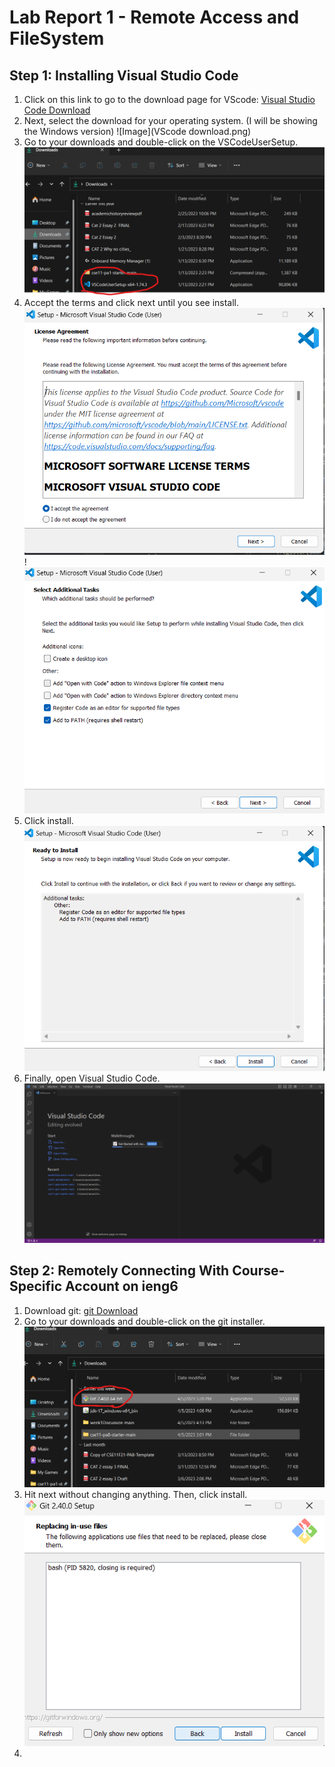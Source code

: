 # Lab Report 1 - Remote Access and FileSystem

## Step 1: Installing Visual Studio Code

1. Click on this link to go to the download page for VScode: [Visual Studio Code Download](https://code.visualstudio.com/Download)
2. Next, select the download for your operating system. (I will be showing the Windows version) 
![Image](VScode download.png)
3. Go to your downloads and double-click on the VSCodeUserSetup. 
![Image](installer.png)
4. Accept the terms and click next until you see install. 
![Image](terms.png)!![Image](next.png)
5. Click install.
![Image](install.png)
6. Finally, open Visual Studio Code. 
![Image](VScode.png)

## Step 2: Remotely Connecting With Course-Specific Account on ieng6

1. Download git: [git Download](https://github.com/git-for-windows/git/releases/download/v2.40.0.windows.1/Git-2.40.0-64-bit.exe)
2. Go to your downloads and double-click on the git installer. 
![Image](gitInstaller.png)
3. Hit next without changing anything. Then, click install. 
![Image](gitinstall.png)
4. 

